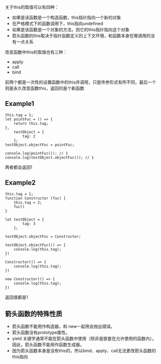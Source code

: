 关于this的取值可以有四种：
- 如果是该函数是一个构造函数，this指针指向一个新的对象
- 在严格模式下的函数调用下，this指向undefined
- 如果是该函数是一个对象的方法，则它的this指针指向这个对象
- 箭头函数的this取决于指针函数定义的上下文环境，和函数本身在哪调用的没有一点关系

改变函数中this的取值也有三种：
- apply
- call
- bind

前两个都是一次性的设置函数中的this并调用，只是传参形式有所不同，最后一个则是永久改变函数this，返回的是个新函数


## Example1
```
this.tag = 1;
let pointFuc = () => {
    return this.tag;
},
    testObject = {
        tag: 2
    };
testObject.objectFuc = pointFuc;

console.log(pointFuc()); // 1
console.log(testObject.objectFuc()); // 1
```

两者都会返回1

## Example2

```
this.tag = 1;
function Constructor (fuc) {
    this.tag = 2;
    fuc()
}

let testObject = {
        tag: 3
    };

testObject.objectFuc = Constructor;

testObject.objectFuc(() => {
    console.log(this.tag);
})

Constructor(() => {
    console.log(this.tag);
})

new Constructor(() => {
    console.log(this.tag);
})
```

返回值都是1

## 箭头函数的特殊性质

- 箭头函数不能用作构造器，和 new一起用会抛出错误。
- 箭头函数没有prototype属性。
- yield 关键字通常不能在箭头函数中使用（除非是嵌套在允许使用的函数内）。因此，箭头函数不能用作函数生成器。
- 因为箭头函数本身是没有this的，所以bind、apply、call无法更改箭头函数的this指向
